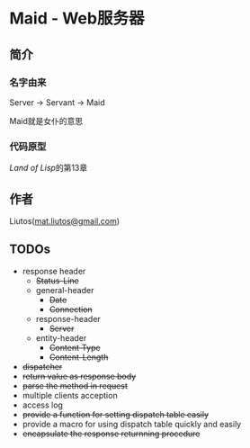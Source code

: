 # Maid - Web服务器

## 简介

### 名字由来

Server -> Servant -> Maid

Maid就是女仆的意思

### 代码原型

*Land of Lisp*的第13章

## 作者

Liutos(<mat.liutos@gmail.com>)

## TODOs

* response header
  * <del>Status-Line</del>
  * general-header
    * <del>Date</del>
    * <del>Connection</del>
  * response-header
    * <del>Server</del>
  * entity-header
    * <del>Content-Type</del>
    * <del>Content-Length</del>
* <del>dispatcher</del>
* <del>return value as response body</del>
* <del>parse the method in request</del>
* multiple clients acception
* access log
* <del>provide a function for setting dispatch table easily</del>
* provide a macro for using dispatch table quickly and easily
* <del>encapsulate the response returnning procedure</del>
